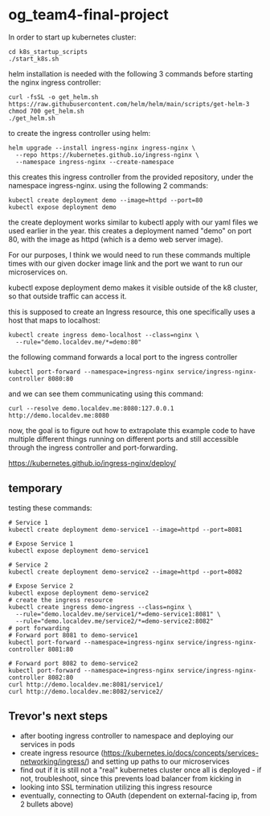 # og_team4-final-project

In order to start up kubernetes cluster:

```
cd k8s_startup_scripts
./start_k8s.sh
```

helm installation is needed with the following 3 commands before starting the nginx ingress controller: 
```
curl -fsSL -o get_helm.sh https://raw.githubusercontent.com/helm/helm/main/scripts/get-helm-3
chmod 700 get_helm.sh
./get_helm.sh
```

to create the ingress controller using helm:
```
helm upgrade --install ingress-nginx ingress-nginx \
  --repo https://kubernetes.github.io/ingress-nginx \
  --namespace ingress-nginx --create-namespace
```
this creates this ingress controller from the provided repository, under the namespace ingress-nginx.
using the following 2 commands:
```
kubectl create deployment demo --image=httpd --port=80
kubectl expose deployment demo
```
the create deployment works similar to kubectl apply with our yaml files we used earlier in the year.
this creates a deployment named "demo" on port 80, with the image as httpd (which is a demo web server image).

For our purposes, I think we would need to run these commands multiple times with our given docker image link and the port we want to run our microservices on.


kubectl expose deployment demo makes it visible outside of the k8 cluster, so that outside traffic can access it.

this is supposed to create an Ingress resource, this one specifically uses a host that maps to localhost:
```
kubectl create ingress demo-localhost --class=nginx \
  --rule="demo.localdev.me/*=demo:80"
```

the following command forwards a local port to the ingress controller
```
kubectl port-forward --namespace=ingress-nginx service/ingress-nginx-controller 8080:80
```

and we can see them communicating using this command:
```
curl --resolve demo.localdev.me:8080:127.0.0.1 http://demo.localdev.me:8080
```
now, the goal is to figure out how to extrapolate this example code to have multiple different things running on different ports and still accessible through the ingress controller and port-forwarding.

https://kubernetes.github.io/ingress-nginx/deploy/

## temporary

testing these commands:
```
# Service 1
kubectl create deployment demo-service1 --image=httpd --port=8081

# Expose Service 1
kubectl expose deployment demo-service1

# Service 2
kubectl create deployment demo-service2 --image=httpd --port=8082

# Expose Service 2
kubectl expose deployment demo-service2
# create the ingress resource
kubectl create ingress demo-ingress --class=nginx \
  --rule="demo.localdev.me/service1/*=demo-service1:8081" \
  --rule="demo.localdev.me/service2/*=demo-service2:8082"
# port forwarding
# Forward port 8081 to demo-service1
kubectl port-forward --namespace=ingress-nginx service/ingress-nginx-controller 8081:80

# Forward port 8082 to demo-service2
kubectl port-forward --namespace=ingress-nginx service/ingress-nginx-controller 8082:80
curl http://demo.localdev.me:8081/service1/
curl http://demo.localdev.me:8082/service2/
```

## Trevor's next steps

- after booting ingress controller to namespace and deploying our services in pods
- create ingress resource (https://kubernetes.io/docs/concepts/services-networking/ingress/) and setting up paths to our microservices
- find out if it is still not a "real" kubernetes cluster once all is deployed - if not, troubleshoot, since this prevents load balancer from kicking in
- looking into SSL termination utilizing this ingress resource
- eventually, connecting to OAuth (dependent on external-facing ip, from 2 bullets above)

